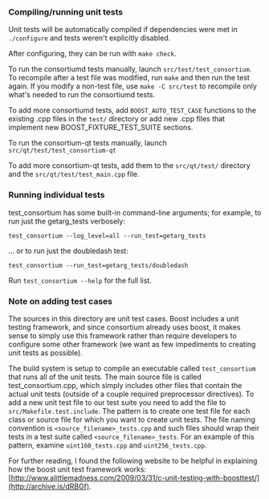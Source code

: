 ### Compiling/running unit tests

Unit tests will be automatically compiled if dependencies were met in `./configure`
and tests weren't explicitly disabled.

After configuring, they can be run with `make check`.

To run the consortiumd tests manually, launch `src/test/test_consortium`. To recompile
after a test file was modified, run `make` and then run the test again. If you
modify a non-test file, use `make -C src/test` to recompile only what's needed
to run the consortiumd tests.

To add more consortiumd tests, add `BOOST_AUTO_TEST_CASE` functions to the existing
.cpp files in the `test/` directory or add new .cpp files that
implement new BOOST_FIXTURE_TEST_SUITE sections.

To run the consortium-qt tests manually, launch `src/qt/test/test_consortium-qt`

To add more consortium-qt tests, add them to the `src/qt/test/` directory and
the `src/qt/test/test_main.cpp` file.

### Running individual tests

test_consortium has some built-in command-line arguments; for
example, to run just the getarg_tests verbosely:

    test_consortium --log_level=all --run_test=getarg_tests

... or to run just the doubledash test:

    test_consortium --run_test=getarg_tests/doubledash

Run `test_consortium --help` for the full list.

### Note on adding test cases

The sources in this directory are unit test cases.  Boost includes a
unit testing framework, and since consortium already uses boost, it makes
sense to simply use this framework rather than require developers to
configure some other framework (we want as few impediments to creating
unit tests as possible).

The build system is setup to compile an executable called `test_consortium`
that runs all of the unit tests.  The main source file is called
test_consortium.cpp, which simply includes other files that contain the
actual unit tests (outside of a couple required preprocessor
directives). To add a new unit test file to our test suite you need
to add the file to `src/Makefile.test.include`. The pattern is to
create one test file for each class or source file for which you want
to create unit tests.  The file naming convention is
`<source_filename>_tests.cpp` and such files should wrap their tests
in a test suite called `<source_filename>_tests`.  For an example of
this pattern, examine `uint160_tests.cpp` and `uint256_tests.cpp`.

For further reading, I found the following website to be helpful in
explaining how the boost unit test framework works:
[http://www.alittlemadness.com/2009/03/31/c-unit-testing-with-boosttest/](http://archive.is/dRBGf).
